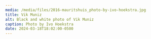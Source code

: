 ```yaml
---
media: /media/files/2016-mauritshuis_photo-by-ivo-hoekstra.jpg
title: Vik Muniz
alt: Black and white photo of Vik Muniz
caption: Photo by Ivo Hoekstra
date: 2024-03-18T18:02:00-0500
---
```


